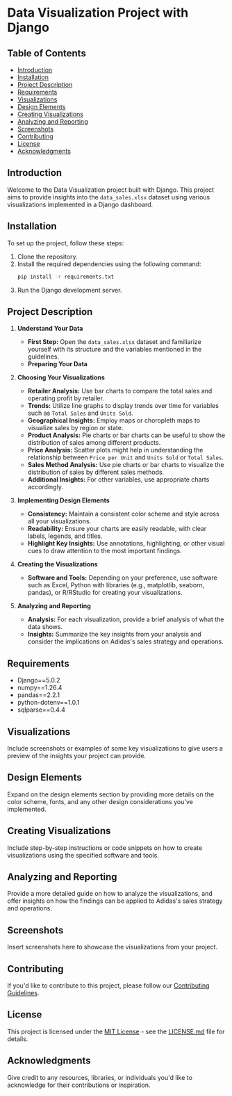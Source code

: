 # Data Visualization Project with Django

## Table of Contents
- [Introduction](#introduction)
- [Installation](#installation)
- [Project Description](#project-description)
- [Requirements](#requirements)
- [Visualizations](#visualizations)
- [Design Elements](#design-elements)
- [Creating Visualizations](#creating-visualizations)
- [Analyzing and Reporting](#analyzing-and-reporting)
- [Screenshots](#screenshots)
- [Contributing](#contributing)
- [License](#license)
- [Acknowledgments](#acknowledgments)

## Introduction
Welcome to the Data Visualization project built with Django. This project aims to provide insights into the `data_sales.xlsx` dataset using various visualizations implemented in a Django dashboard.

## Installation
To set up the project, follow these steps:

1. Clone the repository.
2. Install the required dependencies using the following command:
    ```bash
    pip install -r requirements.txt
    ```
3. Run the Django development server.

## Project Description
1. **Understand Your Data**
    - **First Step:** Open the `data_sales.xlsx` dataset and familiarize yourself with its structure and the variables mentioned in the guidelines.
    - **Preparing Your Data**

2. **Choosing Your Visualizations**
    - **Retailer Analysis:** Use bar charts to compare the total sales and operating profit by retailer.
    - **Trends:** Utilize line graphs to display trends over time for variables such as `Total Sales` and `Units Sold`.
    - **Geographical Insights:** Employ maps or choropleth maps to visualize sales by region or state.
    - **Product Analysis:** Pie charts or bar charts can be useful to show the distribution of sales among different products.
    - **Price Analysis:** Scatter plots might help in understanding the relationship between `Price per Unit` and `Units Sold` or `Total Sales`.
    - **Sales Method Analysis:** Use pie charts or bar charts to visualize the distribution of sales by different sales methods.
    - **Additional Insights:** For other variables, use appropriate charts accordingly.

3. **Implementing Design Elements**
    - **Consistency:** Maintain a consistent color scheme and style across all your visualizations.
    - **Readability:** Ensure your charts are easily readable, with clear labels, legends, and titles.
    - **Highlight Key Insights:** Use annotations, highlighting, or other visual cues to draw attention to the most important findings.

4. **Creating the Visualizations**
    - **Software and Tools:** Depending on your preference, use software such as Excel, Python with libraries (e.g., matplotlib, seaborn, pandas), or R/RStudio for creating your visualizations.

5. **Analyzing and Reporting**
    - **Analysis:** For each visualization, provide a brief analysis of what the data shows.
    - **Insights:** Summarize the key insights from your analysis and consider the implications on Adidas's sales strategy and operations.

## Requirements
- Django==5.0.2
- numpy==1.26.4
- pandas==2.2.1
- python-dotenv==1.0.1
- sqlparse==0.4.4

## Visualizations
Include screenshots or examples of some key visualizations to give users a preview of the insights your project can provide.

## Design Elements
Expand on the design elements section by providing more details on the color scheme, fonts, and any other design considerations you've implemented.

## Creating Visualizations
Include step-by-step instructions or code snippets on how to create visualizations using the specified software and tools.

## Analyzing and Reporting
Provide a more detailed guide on how to analyze the visualizations, and offer insights on how the findings can be applied to Adidas's sales strategy and operations.

## Screenshots
Insert screenshots here to showcase the visualizations from your project.

## Contributing
If you'd like to contribute to this project, please follow our [Contributing Guidelines](CONTRIBUTING.md).

## License
This project is licensed under the [MIT License](LICENSE.md) - see the [LICENSE.md](LICENSE.md) file for details.

## Acknowledgments
Give credit to any resources, libraries, or individuals you'd like to acknowledge for their contributions or inspiration.
